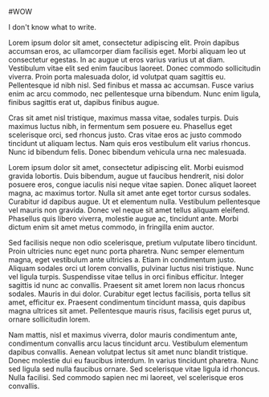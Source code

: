 #WOW

I don't know what to write.

Lorem ipsum dolor sit amet, consectetur adipiscing elit. Proin dapibus accumsan eros, ac ullamcorper diam facilisis eget. Morbi aliquam leo ut consectetur egestas. In ac augue ut eros varius varius ut at diam. Vestibulum vitae elit sed enim faucibus laoreet. Donec commodo sollicitudin viverra. Proin porta malesuada dolor, id volutpat quam sagittis eu. Pellentesque id nibh nisl. Sed finibus et massa ac accumsan. Fusce varius enim ac arcu commodo, nec pellentesque urna bibendum. Nunc enim ligula, finibus sagittis erat ut, dapibus finibus augue.

Cras sit amet nisl tristique, maximus massa vitae, sodales turpis. Duis maximus luctus nibh, in fermentum sem posuere eu. Phasellus eget scelerisque orci, sed rhoncus justo. Cras vitae eros ac justo commodo tincidunt ut aliquam lectus. Nam quis eros vestibulum elit varius rhoncus. Nunc id bibendum felis. Donec bibendum vehicula urna nec malesuada.

Lorem ipsum dolor sit amet, consectetur adipiscing elit. Morbi euismod gravida lobortis. Duis bibendum, augue ut faucibus hendrerit, nisi dolor posuere eros, congue iaculis nisi neque vitae sapien. Donec aliquet laoreet magna, ac maximus tortor. Nulla sit amet ante eget tortor cursus sodales. Curabitur id dapibus augue. Ut et elementum nulla. Vestibulum pellentesque vel mauris non gravida. Donec vel neque sit amet tellus aliquam eleifend. Phasellus quis libero viverra, molestie augue ac, tincidunt ante. Morbi dictum enim sit amet metus commodo, in fringilla enim auctor.

Sed facilisis neque non odio scelerisque, pretium vulputate libero tincidunt. Proin ultricies nunc eget nunc porta pharetra. Nunc semper elementum magna, eget vestibulum ante ultricies a. Etiam in condimentum justo. Aliquam sodales orci ut lorem convallis, pulvinar luctus nisi tristique. Nunc vel ligula turpis. Suspendisse vitae tellus in orci finibus efficitur. Integer sagittis id nunc ac convallis. Praesent sit amet lorem non lacus rhoncus sodales. Mauris in dui dolor. Curabitur eget lectus facilisis, porta tellus sit amet, efficitur ex. Praesent condimentum tincidunt massa, quis dapibus magna ultrices sit amet. Pellentesque mauris risus, facilisis eget purus ut, ornare sollicitudin lorem.

Nam mattis, nisl et maximus viverra, dolor mauris condimentum ante, condimentum convallis arcu lacus tincidunt arcu. Vestibulum elementum dapibus convallis. Aenean volutpat lectus sit amet nunc blandit tristique. Donec molestie dui eu faucibus interdum. In varius tincidunt pharetra. Nunc sed ligula sed nulla faucibus ornare. Sed scelerisque vitae ligula id rhoncus. Nulla facilisi. Sed commodo sapien nec mi laoreet, vel scelerisque eros convallis.
